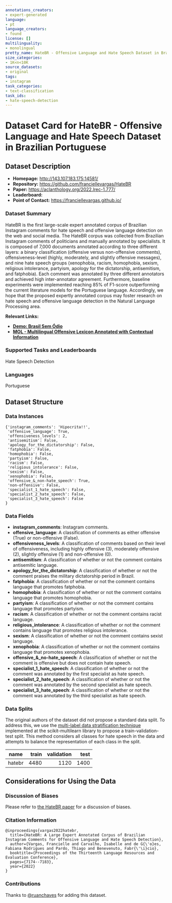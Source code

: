 ```yaml
---
annotations_creators:
- expert-generated
language:
- pt
language_creators:
- found
license: []
multilinguality:
- monolingual
pretty_name: HateBR - Offensive Language and Hate Speech Dataset in Brazilian Portuguese
size_categories:
- 1K<n<10K
source_datasets:
- original
tags:
- instagram
task_categories:
- text-classification
task_ids:
- hate-speech-detection
---
```

# Dataset Card for HateBR - Offensive Language and Hate Speech Dataset in Brazilian Portuguese

## Dataset Description

- **Homepage:** http://143.107.183.175:14581/
- **Repository:** https://github.com/franciellevargas/HateBR
- **Paper:** https://aclanthology.org/2022.lrec-1.777/
- **Leaderboard:** 
- **Point of Contact:** https://franciellevargas.github.io/

### Dataset Summary

HateBR is the first large-scale expert annotated corpus of Brazilian Instagram comments for hate speech and offensive language detection on the web and social media. The HateBR corpus was collected from Brazilian Instagram comments of politicians and manually annotated by specialists. It is composed of 7,000 documents annotated according to three different layers: a binary classification (offensive versus non-offensive comments), offensiveness-level (highly, moderately, and slightly offensive messages), and nine hate speech groups (xenophobia, racism, homophobia, sexism, religious intolerance, partyism, apology for the dictatorship, antisemitism, and fatphobia). Each comment was annotated by three different annotators and achieved high inter-annotator agreement. Furthermore, baseline experiments were implemented reaching 85% of F1-score outperforming the current literature models for the Portuguese language. Accordingly, we hope that the proposed expertly annotated corpus may foster research on hate speech and offensive language detection in the Natural Language Processing area.

**Relevant Links:**

* [**Demo: Brasil Sem Ódio**](http://143.107.183.175:14581/)
* [**MOL - Multilingual Offensive Lexicon Annotated with Contextual Information**](https://github.com/franciellevargas/MOL)

### Supported Tasks and Leaderboards

Hate Speech Detection

### Languages

Portuguese

## Dataset Structure

### Data Instances

```
{'instagram_comments': 'Hipocrita!!',
 'offensive_language': True,
 'offensiveness_levels': 2,
 'antisemitism': False,
 'apology_for_the_dictatorship': False,
 'fatphobia': False,
 'homophobia': False,
 'partyism': False,
 'racism': False,
 'religious_intolerance': False,
 'sexism': False,
 'xenophobia': False,
 'offensive_&_non-hate_speech': True,
 'non-offensive': False,
 'specialist_1_hate_speech': False,
 'specialist_2_hate_speech': False,
 'specialist_3_hate_speech': False
}
```

### Data Fields

* **instagram_comments**: Instagram comments.
* **offensive_language**: A classification of comments as either offensive (True) or non-offensive (False).
* **offensiveness_levels**: A classification of comments based on their level of offensiveness, including highly offensive (3), moderately offensive (2), slightly offensive (1) and non-offensive (0).
* **antisemitism**: A classification of whether or not the comment contains antisemitic language.
* **apology_for_the_dictatorship**: A classification of whether or not the comment praises the military dictatorship period in Brazil.
* **fatphobia**: A classification of whether or not the comment contains language that promotes fatphobia.
* **homophobia**: A classification of whether or not the comment contains language that promotes homophobia.
* **partyism**: A classification of whether or not the comment contains language that promotes partyism.
* **racism**: A classification of whether or not the comment contains racist language.
* **religious_intolerance**: A classification of whether or not the comment contains language that promotes religious intolerance.
* **sexism**: A classification of whether or not the comment contains sexist language.
* **xenophobia**: A classification of whether or not the comment contains language that promotes xenophobia.
* **offensive_&_no-hate_speech**: A classification of whether or not the comment is offensive but does not contain hate speech.
* **specialist_1_hate_speech**: A classification of whether or not the comment was annotated by the first specialist as hate speech.
* **specialist_2_hate_speech**: A classification of whether or not the comment was annotated by the second specialist as hate speech.
* **specialist_3_hate_speech**: A classification of whether or not the comment was annotated by the third specialist as hate speech.
  
### Data Splits

The original authors of the dataset did not propose a standard data split. To address this, we use the [multi-label data stratification technique](http://scikit.ml/stratification.html) implemented at the scikit-multilearn library to propose a train-validation-test split. This method considers all classes for hate speech in the data and attempts to balance the representation of each class in the split.

|  name   |train|validation|test|
|---------|----:|----:|----:|
|hatebr|4480|1120|1400|

## Considerations for Using the Data

### Discussion of Biases

Please refer to [the HateBR paper](https://aclanthology.org/2022.lrec-1.777/) for a discussion of biases.

### Citation Information

```
@inproceedings{vargas2022hatebr,
  title={HateBR: A Large Expert Annotated Corpus of Brazilian Instagram Comments for Offensive Language and Hate Speech Detection},
  author={Vargas, Francielle and Carvalho, Isabelle and de G{\'o}es, Fabiana Rodrigues and Pardo, Thiago and Benevenuto, Fabr{\'\i}cio},
  booktitle={Proceedings of the Thirteenth Language Resources and Evaluation Conference},
  pages={7174--7183},
  year={2022}
}
```

### Contributions

Thanks to [@ruanchaves](https://github.com/ruanchaves) for adding this dataset.